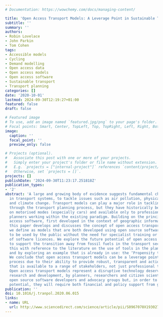 ```yaml
---
# Documentation: https://wowchemy.com/docs/managing-content/

title: 'Open Access Transport Models: A Leverage Point in Sustainable Transport Planning'
subtitle: ''
summary: ''
authors:
- Robin Lovelace
- John Parkin
- Tom Cohen
tags:
- Accessible models
- Cycling
- Demand modelling
- Open access data
- Open access models
- Open access software
- Sustainable transport
- Transport planning
categories: []
date: '2020-10-01'
lastmod: 2024-09-30T12:19:27+01:00
featured: false
draft: false

# Featured image
# To use, add an image named `featured.jpg/png` to your page's folder.
# Focal points: Smart, Center, TopLeft, Top, TopRight, Left, Right, BottomLeft, Bottom, BottomRight.
image:
  caption: ''
  focal_point: ''
  preview_only: false

# Projects (optional).
#   Associate this post with one or more of your projects.
#   Simply enter your project's folder or file name without extension.
#   E.g. `projects = ["internal-project"]` references `content/project/deep-learning/index.md`.
#   Otherwise, set `projects = []`.
projects: []
publishDate: '2024-09-30T11:23:17.251818Z'
publication_types:
- '2'
abstract: 'A large and growing body of evidence suggests fundamental changes are needed
  in transport systems, to tackle issues such as air pollution, physical inactivity
  and climate change. Transport models can play a major role in tackling these issues
  through the transport planning process, but they have historically been focussed
  on motorised modes (especially cars) and available only to professional transport
  planners working within the existing paradigm. Building on the principles of open
  access software, first developed in the context of geographic information systems,
  this paper develops and discusses the concept of open access transport models, which
  we define as models that are both developed using open source software and are available
  to be used by the public without the need for specialist training or the purchase
  of software licences. We explore the future potential of open access transport models
  to support the transition away from fossil fuels in the transport sector. We do
  this with reference to the literature on the use of tools in the planning process,
  and by exploring an example that is already in use: the ‘Propensity to Cycle Tool’.
  We conclude that open access transport models can be a leverage point in the planning
  process due to their ability to provide robust, transparent and actionable evidence
  that is available to a range of stakeholders, not just professional transport planners.
  Open access transport models represent a disruptive technology deserving further
  research and development, by planners, researchers and citizen scientists, including
  open source software developers and advocacy groups but, in order to fulfil their
  potential, they will require both financial and policy support from government bodies.'
publication: ''
doi: 10.1016/j.tranpol.2020.06.015
links:
- name: URL
  url: http://www.sciencedirect.com/science/article/pii/S0967070X19302781
---
```


